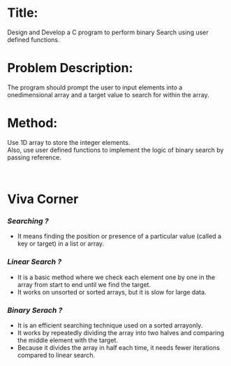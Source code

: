 # Title:
Design and Develop a C program to perform binary Search using user defined functions. 
# Problem Description:
The program should prompt the user to input elements into a onedimensional array and a target value to search for within the array.  
# Method: 
Use 1D array to store the integer elements.
<br>
Also, use user defined functions to implement the logic of binary search by passing reference.

<br>

# **Viva Corner**

### *Searching ?*
- It means finding the position or presence of a particular value (called a key or target) in a list or array.

### *Linear Search ?*
- It is a basic method where we check each element one by one in the array from start to end until we find the target.
- It works on unsorted or sorted arrays, but it is slow for large data.

### *Binary Serach ?*
- It is an efficient searching technique used on a sorted arrayonly.
- It works by repeatedly dividing the array into two halves and comparing the middle element with the target.
- Because it divides the array in half each time, it needs fewer iterations compared to linear search.

